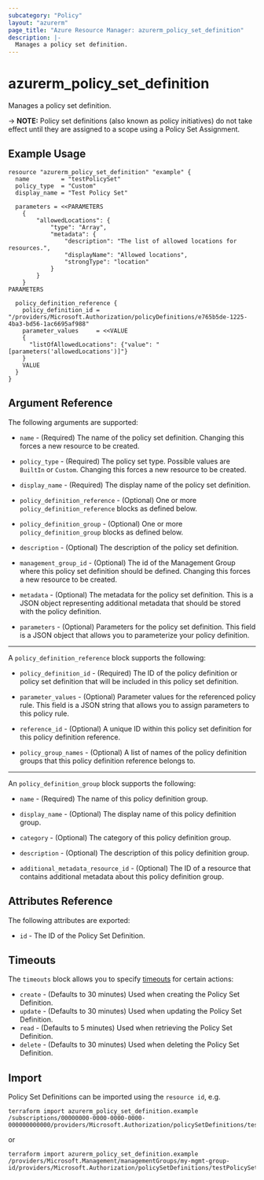 ```yaml
---
subcategory: "Policy"
layout: "azurerm"
page_title: "Azure Resource Manager: azurerm_policy_set_definition"
description: |-
  Manages a policy set definition.
---
```


# azurerm_policy_set_definition

Manages a policy set definition.

-> **NOTE:**  Policy set definitions (also known as policy initiatives) do not take effect until they are assigned to a scope using a Policy Set Assignment.

## Example Usage

```hcl
resource "azurerm_policy_set_definition" "example" {
  name         = "testPolicySet"
  policy_type  = "Custom"
  display_name = "Test Policy Set"

  parameters = <<PARAMETERS
    {
        "allowedLocations": {
            "type": "Array",
            "metadata": {
                "description": "The list of allowed locations for resources.",
                "displayName": "Allowed locations",
                "strongType": "location"
            }
        }
    }
PARAMETERS

  policy_definition_reference {
    policy_definition_id = "/providers/Microsoft.Authorization/policyDefinitions/e765b5de-1225-4ba3-bd56-1ac6695af988"
    parameter_values     = <<VALUE
    {
      "listOfAllowedLocations": {"value": "[parameters('allowedLocations')]"}
    }
    VALUE
  }
}
```

## Argument Reference

The following arguments are supported:

* `name` - (Required) The name of the policy set definition. Changing this forces a new resource to be created.

* `policy_type` - (Required) The policy set type. Possible values are `BuiltIn` or `Custom`. Changing this forces a new resource to be created.

* `display_name` - (Required) The display name of the policy set definition.

* `policy_definition_reference` - (Optional) One or more `policy_definition_reference` blocks as defined below.

* `policy_definition_group` - (Optional) One or more `policy_definition_group` blocks as defined below.

* `description` - (Optional) The description of the policy set definition.

* `management_group_id` -  (Optional) The id of the Management Group where this policy set definition should be defined. Changing this forces a new resource to be created.

* `metadata` - (Optional) The metadata for the policy set definition. This is a JSON object representing additional metadata that should be stored with the policy definition.

* `parameters` - (Optional) Parameters for the policy set definition. This field is a JSON object that allows you to parameterize your policy definition.

---

A `policy_definition_reference` block supports the following:

* `policy_definition_id` - (Required) The ID of the policy definition or policy set definition that will be included in this policy set definition.

* `parameter_values` - (Optional) Parameter values for the referenced policy rule. This field is a JSON string that allows you to assign parameters to this policy rule. 

* `reference_id` - (Optional) A unique ID within this policy set definition for this policy definition reference.

* `policy_group_names` - (Optional) A list of names of the policy definition groups that this policy definition reference belongs to.

---

An `policy_definition_group` block supports the following:

* `name` - (Required) The name of this policy definition group.

* `display_name` - (Optional) The display name of this policy definition group. 

* `category` - (Optional) The category of this policy definition group.

* `description` - (Optional) The description of this policy definition group.

* `additional_metadata_resource_id` - (Optional) The ID of a resource that contains additional metadata about this policy definition group.

## Attributes Reference

The following attributes are exported:

* `id` - The ID of the Policy Set Definition.

## Timeouts

The `timeouts` block allows you to specify [timeouts](https://www.terraform.io/language/resources/syntax#operation-timeouts) for certain actions:

* `create` - (Defaults to 30 minutes) Used when creating the Policy Set Definition.
* `update` - (Defaults to 30 minutes) Used when updating the Policy Set Definition.
* `read` - (Defaults to 5 minutes) Used when retrieving the Policy Set Definition.
* `delete` - (Defaults to 30 minutes) Used when deleting the Policy Set Definition.

## Import

Policy Set Definitions can be imported using the `resource id`, e.g.

```shell
terraform import azurerm_policy_set_definition.example /subscriptions/00000000-0000-0000-0000-000000000000/providers/Microsoft.Authorization/policySetDefinitions/testPolicySet
```
or
```shell
terraform import azurerm_policy_set_definition.example /providers/Microsoft.Management/managementGroups/my-mgmt-group-id/providers/Microsoft.Authorization/policySetDefinitions/testPolicySet
```
